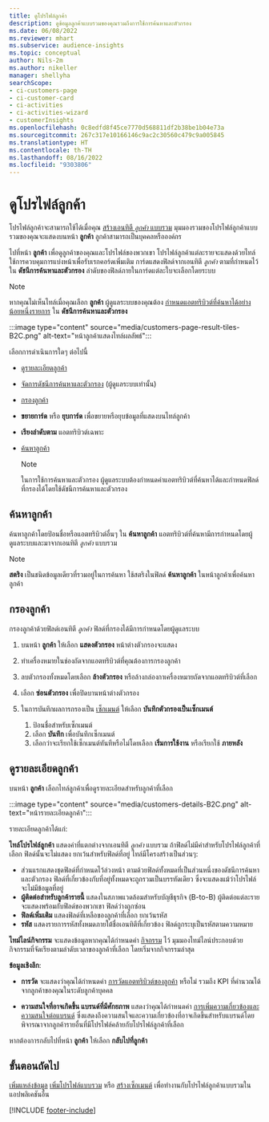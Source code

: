 ```yaml
---
title: ดูโปรไฟล์ลูกค้า
description: ดูข้อมูลลูกค้าแบบรวมของคุณรวมถึงการใช้การค้นหาและตัวกรอง
ms.date: 06/08/2022
ms.reviewer: mhart
ms.subservice: audience-insights
ms.topic: conceptual
author: Nils-2m
ms.author: nikeller
manager: shellyha
searchScope:
- ci-customers-page
- ci-customer-card
- ci-activities
- ci-activities-wizard
- customerInsights
ms.openlocfilehash: 0c8edfd8f45ce7770d568811df2b38be1b04e73a
ms.sourcegitcommit: 267c317e10166146c9ac2c30560c479c9a005845
ms.translationtype: HT
ms.contentlocale: th-TH
ms.lasthandoff: 08/16/2022
ms.locfileid: "9303806"
---
```

# <a name="view-customer-profiles"></a>ดูโปรไฟล์ลูกค้า

โปรไฟล์ลูกค้าจะสามารถใช้ได้เมื่อคุณ [สร้างเอนทิตี *ลูกค้า* แบบรวม](data-unification.md) มุมมองรวมของโปรไฟล์ลูกค้าแบบรวมของคุณจะแสดงบนหน้า **ลูกค้า** ลูกค้าสามารถเป็นบุคคลหรือองค์กร

ไปที่หน้า **ลูกค้า** เพื่อดูลูกค้าของคุณและโปรไฟล์ของพวกเขา โปรไฟล์ลูกค้าแต่ละรายจะแสดงด้วยไทล์ ใช้การควบคุมการแบ่งหน้าเพื่อรับเรกคอร์ดเพิ่มเติม การ์ดแสดงฟิลด์จากเอนทิตี *ลูกค้า* ตามที่กำหนดไว้ใน **ดัชนีการค้นหาและตัวกรอง** ลำดับของฟิลด์ภายในการ์ดแต่ละใบจะเลือกโดยระบบ

> [!NOTE]
> หากคุณไม่เห็นไทล์เมื่อคุณเลือก **ลูกค้า** ผู้ดูแลระบบของคุณต้อง [กำหนดแอตทริบิวต์ที่ค้นหาได้อย่างน้อยหนึ่งรายการ](search-filter-index.md) ใน **ดัชนีการค้นหาและตัวกรอง**

:::image type="content" source="media/customers-page-result-tiles-B2C.png" alt-text="หน้าลูกค้าแสดงไทล์ผลลัพธ์":::

เลือกการดำเนินการใดๆ ต่อไปนี้
- [ดูรายละเอียดลูกค้า](#view-customer-details)
- [จัดการดัชนีการค้นหาและตัวกรอง](search-filter-index.md) (ผู้ดูแลระบบเท่านั้น)
- [กรองลูกค้า](#filter-customers)
- **ขยายการ์ด** หรือ **ยุบการ์ด** เพื่อขยายหรือยุบข้อมูลที่แสดงบนไทล์ลูกค้า
- **เรียงลำดับตาม** แอตทริบิวต์เฉพาะ
- [ค้นหาลูกค้า](#search-for-customers)

  > [!NOTE]
  > ในการใช้การค้นหาและตัวกรอง ผู้ดูแลระบบต้องกำหนดค่าแอตทริบิวต์ที่ค้นหาได้และกำหนดฟิลด์ที่กรองได้โดยใช้ดัชนีการค้นหาและตัวกรอง

## <a name="search-for-customers"></a>ค้นหาลูกค้า

ค้นหาลูกค้าโดยป้อนชื่อหรือแอตทริบิวต์อื่นๆ ใน **ค้นหาลูกค้า** แอตทริบิวต์ที่ค้นหามีการกำหนดโดยผู้ดูแลระบบและมาจากเอนทิตี *ลูกค้า* แบบรวม

> [!NOTE]
> **สตริง** เป็นชนิดข้อมูลเดียวที่รวมอยู่ในการค้นหา ใช้สตริงในฟิลด์ **ค้นหาลูกค้า** ในหน้าลูกค้าเพื่อค้นหาลูกค้า

## <a name="filter-customers"></a>กรองลูกค้า

กรองลูกค้าด้วยฟิลด์เอนทิตี *ลูกค้า* ฟิลด์ที่กรองได้มีการกำหนดโดยผู้ดูแลระบบ

1. บนหน้า **ลูกค้า** ให้เลือก **แสดงตัวกรอง** หน้าต่างตัวกรองจะแสดง

1. ทำเครื่องหมายในช่องถัดจากแอตทริบิวต์ที่คุณต้องการกรองลูกค้า

1. ลบตัวกรองทั้งหมดโดยเลือก **ล้างตัวกรอง** หรือล้างกล่องกาเครื่องหมายถัดจากแอตทริบิวต์ที่เลือก

1. เลือก **ซ่อนตัวกรอง** เพื่อปิดบานหน้าต่างตัวกรอง

1. ในการบันทึกผลการกรองเป็น [เซ็กเมนต์](segments.md) ให้เลือก **บันทึกตัวกรองเป็นเซ็กเมนต์**
   1. ป้อนชื่อสำหรับเซ็กเมนต์
   1. เลือก **บันทึก** เพื่อบันทึกเซ็กเมนต์
   1. เลือกว่าจะเรียกใช้เซ็กเมนต์ทันทีหรือไม่โดยเลือก **เริ่มการใช้งาน** หรือเรียกใช้ **ภายหลัง**

## <a name="view-customer-details"></a>ดูรายละเอียดลูกค้า

บนหน้า **ลูกค้า** เลือกไทล์ลูกค้าเพื่อดูรายละเอียดสำหรับลูกค้าที่เลือก

:::image type="content" source="media/customers-details-B2C.png" alt-text="หน้ารายละเอียดลูกค้า":::

รายละเอียดลูกค้าได้แก่:

**ไทล์โปรไฟล์ลูกค้า** แสดงค่าที่แตกต่างจากเอนทิตี *ลูกค้า* แบบรวม ถ้าฟิลด์ไม่มีค่าสำหรับโปรไฟล์ลูกค้าที่เลือก ฟิลด์นั้นจะไม่แสดง ยกเว้นสำหรับฟิลด์ที่อยู่ ไทล์มีโครงสร้างเป็นส่วนๆ:

- ส่วนแรกแสดงชุดฟิลด์ที่กำหนดไว้ล่วงหน้า ตามด้วยฟิลด์ทั้งหมดที่เป็นส่วนหนึ่งของดัชนีการค้นหาและตัวกรอง ฟิลด์ที่เกี่ยวข้องกับที่อยู่ทั้งหมดจะถูกรวมเป็นบรรทัดเดียว ซึ่งจะแสดงแม้ว่าโปรไฟล์จะไม่มีข้อมูลที่อยู่
- **ผู้ติดต่อสำหรับลูกค้ารายนี้** แสดงในสภาพแวดล้อมสำหรับบัญชีธุรกิจ (B-to-B) ผู้ติดต่อแต่ละรายจะแสดงพร้อมกับฟิลด์ของพวกเขา ฟิลด์ว่างถูกซ่อน
- **ฟิลด์เพิ่มเติม** แสดงฟิลด์ที่เหลือของลูกค้าที่เลือก ยกเว้นรหัส
- **รหัส** แสดงรายการรหัสทั้งหมดภายใต้ชื่อเอนทิตีที่เกี่ยวข้อง ฟิลด์ถูกระบุเป็นรหัสตามความหมาย

**ไทม์ไลน์กิจกรรม** จะแสดงข้อมูลหากคุณได้กำหนดค่า [กิจกรรม](activities.md) ไว้ มุมมองไทม์ไลน์ประกอบด้วยกิจกรรมที่จัดเรียงตามลำดับเวลาของลูกค้าที่เลือก โดยเริ่มจากกิจกรรมล่าสุด

**ข้อมูลเชิงลึก**:

- **การวัด** จะแสดงว่าคุณได้กำหนดค่า [การวัดแอตทริบิวต์ของลูกค้า](measures.md) หรือไม่ รวมถึง KPI ที่คำนวณได้จากลูกค้าของคุณในระดับลูกค้าบุคคล

- **ความสนใจที่อาจเกิดขึ้น แบรนด์ที่มีศักยภาพ** แสดงว่าคุณได้กำหนดค่า [การเพิ่มความเกี่ยวข้องและความสนใจต่อแบรนด์](enrichment-microsoft.md) ซึ่งแสดงถึงความสนใจและความเกี่ยวข้องที่อาจเกิดขึ้นสำหรับแบรนด์โดยพิจารณาจากลูกค้ารายอื่นที่มีโปรไฟล์คล้ายกับโปรไฟล์ลูกค้าที่เลือก

หากต้องการกลับไปที่หน้า **ลูกค้า** ให้เลือก **กลับไปที่ลูกค้า**

## <a name="next-steps"></a>ขั้นตอนถัดไป

[เพิ่มแหล่งข้อมูล](data-sources.md) [เพิ่มโปรไฟล์แบบรวม](enrichment-hub.md) หรือ [สร้างเซ็กเมนต์](segments.md) เพื่อทำงานกับโปรไฟล์ลูกค้าแบบรวมในแอปพลิเคชันอื่น

[!INCLUDE [footer-include](includes/footer-banner.md)]

